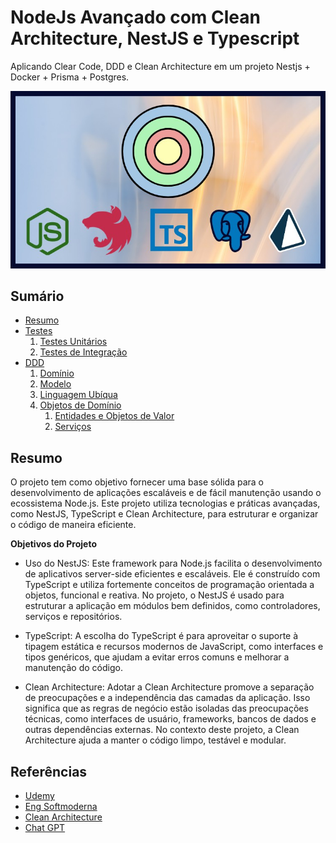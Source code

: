 # NodeJs Avançado com Clean Architecture, NestJS e Typescript

Aplicando Clear Code, DDD e Clean Architecture em um projeto Nestjs + Docker + Prisma + Postgres.

![Logo](./github/logo.jpg)

## Sumário

* [Resumo](#resumo)
* [Testes](/readme/testes.md#testes)
    1. [Testes Unitários](/readme/testes.md#testes-unitários)
    2. [Testes de Integração](/readme/testes.md#testes-de-integração)
* [DDD](/readme/ddd.md#ddd-domain-driven-design)
    1. [Domínio](/readme/ddd.md#domínio)
    2. [Modelo](/readme/ddd.md#modelo)
    3. [Linguagem Ubíqua](/readme/ddd.md#linguagem-ubíqua)
    4. [Objetos de Domínio](/readme/ddd.md#objetos-de-domínio)
        1. [Entidades e Objetos de Valor](/readme/ddd.md#entidades-e-objetos-de-valor)
        2. [Serviços](/readme/ddd.md#serviços)

## Resumo

O projeto tem como objetivo fornecer uma base sólida para o desenvolvimento de aplicações escaláveis e de fácil manutenção usando o ecossistema Node.js. Este projeto utiliza tecnologias e práticas avançadas, como NestJS, TypeScript e Clean Architecture, para estruturar e organizar o código de maneira eficiente.

**Objetivos do Projeto**

* Uso do NestJS: Este framework para Node.js facilita o desenvolvimento de aplicativos server-side eficientes e escaláveis. Ele é construído com TypeScript e utiliza fortemente conceitos de programação orientada a objetos, funcional e reativa. No projeto, o NestJS é usado para estruturar a aplicação em módulos bem definidos, como controladores, serviços e repositórios.

* TypeScript: A escolha do TypeScript é para aproveitar o suporte à tipagem estática e recursos modernos de JavaScript, como interfaces e tipos genéricos, que ajudam a evitar erros comuns e melhorar a manutenção do código.

* Clean Architecture: Adotar a Clean Architecture promove a separação de preocupações e a independência das camadas da aplicação. Isso significa que as regras de negócio estão isoladas das preocupações técnicas, como interfaces de usuário, frameworks, bancos de dados e outras dependências externas. No contexto deste projeto, a Clean Architecture ajuda a manter o código limpo, testável e modular.

## Referências

- [Udemy](https://www.udemy.com/course/nodejs-avancado-com-clean-architecture-nestjs-typescript/)
- [Eng Softmoderna](https://engsoftmoderna.info/artigos/ddd.html)
- [Clean Architecture](https://medium.com/luizalabs/descomplicando-a-clean-architecture-cf4dfc4a1ac6)
- [Chat GPT](https://chat.openai.com/)
